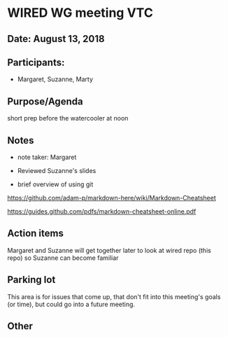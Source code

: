 # WIRED WG meeting VTC
## Date:  August 13, 2018
## Participants: 
- Margaret, Suzanne, Marty


## Purpose/Agenda  
short prep before the watercooler at noon



## Notes
- note taker: Margaret

- Reviewed Suzanne's slides
- brief overview of using git

https://github.com/adam-p/markdown-here/wiki/Markdown-Cheatsheet

https://guides.github.com/pdfs/markdown-cheatsheet-online.pdf



## Action items
Margaret and Suzanne will get together later to look at wired repo (this repo) so Suzanne can become familiar

## Parking lot
This area is for issues that come up, that don't fit into this
meeting's goals (or time), but could go into a future meeting. 

## Other
